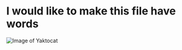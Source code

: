 # 
# I would like to make this file have words
![Image of Yaktocat](https://octodex.github.com/images/yaktocat.png)
